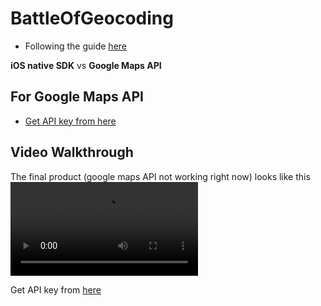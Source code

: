 # BattleOfGeocoding

- Following the guide
  [here](https://medium.com/@enricopiovesan/tutorial-geocoding-with-swift-4-7ef378778377)

**iOS native SDK** vs **Google Maps API**

## For Google Maps API
- [Get API key from
  here](https://developers.google.com/maps/documentation/javascript/get-api-key)


## Video Walkthrough
The final product (google maps API not working right now) looks like this
![Video Walkthrough](walkthrough.mov)


Get API key from [here](https://console.cloud.google.com/apis/credentials?project=battleofgeocodin-1537366294386)
